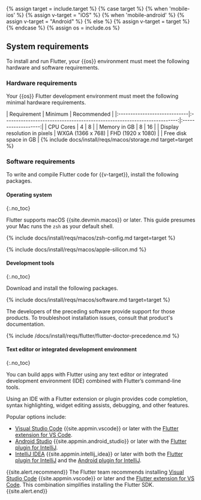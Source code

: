 {% assign target = include.target %}
{% case target %}
{% when 'mobile-ios' %}
{% assign v-target = "iOS" %}
{% when 'mobile-android' %}
{% assign v-target = "Android" %}
{% else %}
{% assign v-target = target %}
{% endcase %}
{% assign os = include.os %}

## System requirements

To install and run Flutter,
your {{os}} environment must meet the following hardware
and software requirements.

### Hardware requirements

Your {{os}} Flutter development environment must meet the following
minimal hardware requirements.

<div class="table-wrapper" markdown="1">
|     Requirement              |                                    Minimum                               |    Recommended      |
|:-----------------------------|:------------------------------------------------------------------------:|:-------------------:|
| CPU Cores                    | 4                                                                        | 8                   |
| Memory in GB                 | 8                                                                        | 16                  |
| Display resolution in pixels | WXGA (1366 x 768)                                                        | FHD (1920 x 1080)   |
| Free disk space in GB        | {% include docs/install/reqs/macos/storage.md target=target %}
</div>

### Software requirements

To write and compile Flutter code for {{v-target}},
install the following packages.

#### Operating system
{:.no_toc}

Flutter supports macOS {{site.devmin.macos}} or later.
This guide presumes your Mac runs the `zsh` as your default shell.

{% include docs/install/reqs/macos/zsh-config.md target=target %}

{% include docs/install/reqs/macos/apple-silicon.md %}

#### Development tools
{:.no_toc}

Download and install the following packages.

{% include docs/install/reqs/macos/software.md target=target %}

The developers of the preceding software provide support for those products.
To troubleshoot installation issues, consult that product's documentation.

{% include /docs/install/reqs/flutter/flutter-doctor-precedence.md %}

#### Text editor or integrated development environment
{:.no_toc}

You can build apps with Flutter using any text editor or
integrated development environment (IDE) combined with
Flutter’s command-line tools.

Using an IDE with a Flutter extension or plugin provides code completion,
syntax highlighting, widget editing assists, debugging, and other features.

Popular options include:

* [Visual Studio Code][] {{site.appmin.vscode}} or later
  with the [Flutter extension for VS Code][].
* [Android Studio][] {{site.appmin.android_studio}} or later
  with the [Flutter plugin for IntelliJ][].
* [IntelliJ IDEA][] {{site.appmin.intellij_idea}} or later
  with both the [Flutter plugin for IntelliJ][] and
  the [Android plugin for IntelliJ][].

{{site.alert.recommend}}
  The Flutter team recommends installing
  [Visual Studio Code][] {{site.appmin.vscode}} or later and the
  [Flutter extension for VS Code][].
  This combination simplifies installing the Flutter SDK.
{{site.alert.end}}

[Android Studio]: https://developer.android.com/studio/install
[IntelliJ IDEA]: https://www.jetbrains.com/help/idea/installation-guide.html
[Visual Studio Code]: https://code.visualstudio.com/docs/setup/mac
[Flutter extension for VS Code]: https://marketplace.visualstudio.com/items?itemName=Dart-Code.flutter
[Flutter plugin for IntelliJ]: https://plugins.jetbrains.com/plugin/9212-flutter
[Android plugin for IntelliJ]: https://plugins.jetbrains.com/plugin/22989-android
